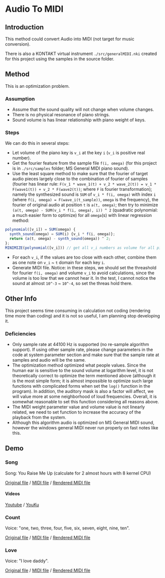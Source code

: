 # Audio To MIDI
## Introduction
This method could convert Audio into MIDI (not target for music conversion).

There is also a KONTAKT virtual instrument `./src/generalMIDI.nki` created for this project using the samples in the source folder.
## Method
This is an optimization problem. 
### Assumption
* Assume that the sound quality will not change when volume changes.
* There is no physical resonance of piano strings.
* Sound volume is has linear relationship with piano weight of keys.
### Steps
We can do this in several steps:
* Let volume of the piano key is `v_i` at the key `i` (`v_i` is positive real number).
* Get the fourier feature from the sample file `f(i, omega)` (for this project is in `./src/samples` folder; MS General MIDI piano sound).
* Use the least square method to make sure that the fourier of target audio pieces largely close to the combination of fourier of samples (fourier has linear rule: `F(v_1 * wave_1(t) + v_2 * wave_2(t)) = v_1 * F(wave1(t)) + v_2 * F(wave2(t))`; where `F` is fourier transformation); namely the synthesized sound is `SUM` of `v_i * f(i, omega)` with index `i` (where `f(i, omega) = F(wave_i(t_sample))`, `omega` is the frequency), the fourier of original audio at position `t` is `a(t, omega)`; then try to minimize `(a(t, omega) - SUM(v_i * f(i, omega), i)) ^ 2` (quadratic polynomial: a much easier form to optimize) for all `omega`(s) with linear regression method: 
```javascript
polynomial([v_i]) = SUM(omega) {
  synth_sound(omega) = SUM(i) {v_i * f(i, omega)};
  return (a(t, omega) - synth_sound(omega)) ^ 2;
};
MINIMIZE(polynomial([v_i])) // get all v_i numbers as volume for all piano keys
```
* For each `v_i`, if the values are too close with each other, combine them as one note on `v_i` ~ `t` domain for each key `i`.
* Generate MIDI file.
Notice: in these steps, we should set the threashold for fourier `f(i, omega)` and volume `v_i` to avoid calculations, since the volume is too low that we cannot hear it. In the test, I cannot notice the sound at almost `10^-3` ~ `10^-4`, so set the threas hold there.
## Other Info
This project seems time consuming in calculation not coding (rendering time more than coding) and it is not so useful, I am planning stop developing it.
### Deficiencies 
* Only sample rate at 44100 Hz is supported (no re-sample algorithm support). If using other sample rate, please change parameters in the code at system parameter section and make sure that the sample rate at samples and audio will be the same. 
* The optimization method optimized what people values. Since the human ear is sensitive to the sound volume at logarithm level, it is not theoretically correct to optimize the term mentioned above (although it is the most simple form; it is almost impossible to optimize such large functions with complicated forms when set the `log()` function in the program). In addition, the auditory mask is also a factor will affect, we will value more at some neighborhood of loud frequencies. Overall, it is somewhat reasonable to set this function considering all reasons above.
* The MIDI weight parameter value and volume value is not linearly related, we need to set function to increase the accuracy of the playback from the system.
* Although this algorithm audio is optimized on MS General MIDI sound, however the windows general MIDI never run properly on fast notes like this.
## Demo
### Song
Song: You Raise Me Up (calculate for 2 almost hours with 8 kernel CPU)

[Original file](https://github.com/RobertBoganKang/audio_to_midi/blob/master/demo/song%20original.ogg)
/
[MIDI file](https://github.com/RobertBoganKang/audio_to_midi/blob/master/demo/song.mid)
/
[Rendered MIDI file](https://github.com/RobertBoganKang/audio_to_midi/blob/master/demo/song%20render.ogg)
#### Videos
[Youtube](https://www.youtube.com/watch?v=qsCU_wfJiNk)
/
[YouKu](http://v.youku.com/v_show/id_XMzI5OTgwOTQwNA==.html?spm=a2h3j.8428770.3416059.1)
### Count
Voice: "one, two, three, four, five, six, seven, eight, nine, ten".

[Original file](https://github.com/RobertBoganKang/audio_to_midi/blob/master/src/count.wav)
/
[MIDI file](https://github.com/RobertBoganKang/audio_to_midi/blob/master/demo/count.mid)
/
[Rendered MIDI file](https://github.com/RobertBoganKang/audio_to_midi/blob/master/demo/count%20render.ogg)
### Love
Voice: "I love daddy".

[Original file](https://github.com/RobertBoganKang/audio_to_midi/blob/master/src/love.wav)
/
[MIDI file](https://github.com/RobertBoganKang/audio_to_midi/blob/master/demo/love.mid)
/
[Rendered MIDI file](https://github.com/RobertBoganKang/audio_to_midi/blob/master/demo/love%20render.ogg)
